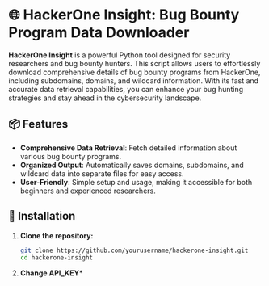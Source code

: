 # 🌐 HackerOne Insight: Bug Bounty Program Data Downloader

**HackerOne Insight** is a powerful Python tool designed for security researchers and bug bounty hunters. This script allows users to effortlessly download comprehensive details of bug bounty programs from HackerOne, including subdomains, domains, and wildcard information. With its fast and accurate data retrieval capabilities, you can enhance your bug hunting strategies and stay ahead in the cybersecurity landscape.

## 📦 Features

- **Comprehensive Data Retrieval**: Fetch detailed information about various bug bounty programs.
- **Organized Output**: Automatically saves domains, subdomains, and wildcard data into separate files for easy access.
- **User-Friendly**: Simple setup and usage, making it accessible for both beginners and experienced researchers.

## 🚀 Installation

1. **Clone the repository:**

   ```bash
   git clone https://github.com/yourusername/hackerone-insight.git
   cd hackerone-insight
2. **Change API_KEY***
